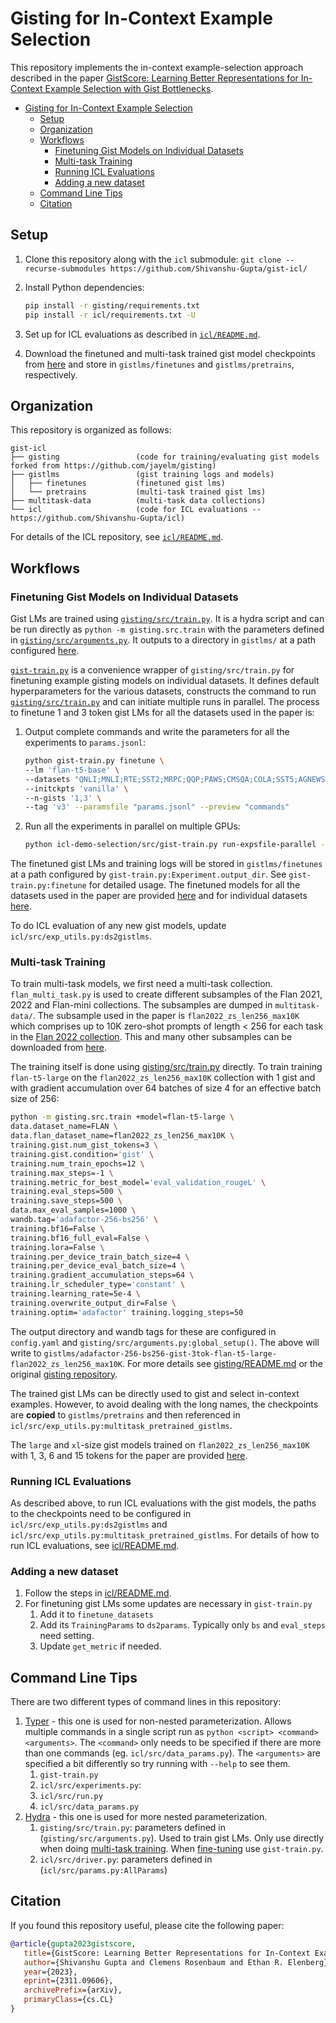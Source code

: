 # Gisting for In-Context Example Selection

This repository implements the in-context example-selection approach described in the paper [GistScore: Learning Better Representations for In-Context Example Selection with Gist Bottlenecks](https://arxiv.org/abs/2311.09606).

- [Gisting for In-Context Example Selection](#gisting-for-in-context-example-selection)
  - [Setup](#setup)
  - [Organization](#organization)
  - [Workflows](#workflows)
    - [Finetuning Gist Models on Individual Datasets](#finetuning-gist-models-on-individual-datasets)
    - [Multi-task Training](#multi-task-training)
    - [Running ICL Evaluations](#running-icl-evaluations)
    - [Adding a new dataset](#adding-a-new-dataset)
  - [Command Line Tips](#command-line-tips)
  - [Citation](#citation)


## Setup

1. Clone this repository along with the `icl` submodule: `git clone --recurse-submodules https://github.com/Shivanshu-Gupta/gist-icl/`
2. Install Python dependencies:

    ```bash
    pip install -r gisting/requirements.txt
    pip install -r icl/requirements.txt -U
    ```

3. Set up for ICL evaluations as described in [`icl/README.md`](https://github.com/Shivanshu-Gupta/in-context-learning#setup).
4. Download the finetuned and multi-task trained gist model checkpoints from [here][gistlms] and store in `gistlms/finetunes` and `gistlms/pretrains`, respectively.

## Organization

This repository is organized as follows:

```plaintext
gist-icl
├── gisting                 (code for training/evaluating gist models forked from https://github.com/jayelm/gisting)
├── gistlms                 (gist training logs and models)
│   ├── finetunes           (finetuned gist lms)
│   └── pretrains           (multi-task trained gist lms)
├── multitask-data          (multi-task data collections)
└── icl                     (code for ICL evaluations -- https://github.com/Shivanshu-Gupta/icl)
```

For details of the ICL repository, see [`icl/README.md`](icl/README.md#organization).

## Workflows

### Finetuning Gist Models on Individual Datasets

Gist LMs are trained using [`gisting/src/train.py`](gisting/src/train.py). It is a hydra script and can be run directly as `python -m gisting.src.train` with the parameters defined in [`gisting/src/arguments.py`](gisting/src/arguments.py). It outputs to a directory in `gistlms/` at a path configured [here](gisting/src/conf/config.yaml).

[`gist-train.py`](gist-train.py) is a convenience wrapper of `gisting/src/train.py` for finetuning example gisting models on individual datasets. It defines default hyperparameters for the various datasets, constructs the command to run [`gisting/src/train.py`](gisting/src/train.py) and can initiate multiple runs in parallel. The process to finetune 1 and 3 token gist LMs for all the datasets used in the paper is:

1. Output complete commands and write the parameters for all the experiments to `params.jsonl`:

    ```bash
    python gist-train.py finetune \
    --lm 'flan-t5-base' \
    --datasets "QNLI;MNLI;RTE;SST2;MRPC;QQP;PAWS;CMSQA;COLA;SST5;AGNEWS;SMCALFLOW_CS;MTOP;COGS;GSM8K;DROP;BOOLQ;WANLI;XNLI;MEDNLI;TWEET;PAWSX;ROTTEN_TOMATOES" \
    --initckpts 'vanilla' \
    --n-gists '1,3' \
    --tag 'v3' --paramsfile "params.jsonl" --preview "commands"
    ```

2. Run all the experiments in parallel on multiple GPUs:

    ```bash
    python icl-demo-selection/src/gist-train.py run-expsfile-parallel --paramsfile params.jsonl --gpus 0,1,2,3,4,5,6,7
    ```

The finetuned gist LMs and training logs will be stored in `gistlms/finetunes` at a path configured by `gist-train.py:Experiment.output_dir`. See `gist-train.py:finetune` for detailed usage. The finetuned models for all the datasets used in the paper are provided [here][finetuned-lms-all] and for individual datasets [here][finetuned-lms].

To do ICL evaluation of any new gist models, update `icl/src/exp_utils.py:ds2gistlms`.

### Multi-task Training

To train multi-task models, we first need a multi-task collection. `flan_multi_task.py` is used to create different subsamples of the Flan 2021, 2022 and Flan-mini collections. The subsamples are dumped in `multitask-data/`. The subsample used in the paper is `flan2022_zs_len256_max10K` which comprises up to 10K zero-shot prompts of length < 256 for each task in the [Flan 2022 collection](https://github.com/google-research/FLAN/tree/main/flan/v2). This and many other subsamples can be downloaded from [here][multitask-collections].

The training itself is done using [gisting/src/train.py](gisting/src/train.py) directly. To train training `flan-t5-large` on the `flan2022_zs_len256_max10K` collection with 1 gist and with gradient accumulation over 64 batches of size 4 for an effective batch size of 256:

```bash
python -m gisting.src.train +model=flan-t5-large \
data.dataset_name=FLAN \
data.flan_dataset_name=flan2022_zs_len256_max10K \
training.gist.num_gist_tokens=3 \
training.gist.condition='gist' \
training.num_train_epochs=12 \
training.max_steps=-1 \
training.metric_for_best_model='eval_validation_rougeL' \
training.eval_steps=500 \
training.save_steps=500 \
data.max_eval_samples=1000 \
wandb.tag='adafactor-256-bs256' \
training.bf16=False \
training.bf16_full_eval=False \
training.lora=False \
training.per_device_train_batch_size=4 \
training.per_device_eval_batch_size=4 \
training.gradient_accumulation_steps=64 \
training.lr_scheduler_type='constant' \
training.learning_rate=5e-4 \
training.overwrite_output_dir=False \
training.optim='adafactor' training.logging_steps=50
```

The output directory and wandb tags for these are configured in `config.yaml` and `gisting/src/arguments.py:global_setup()`. The above will write to `gistlms/adafactor-256-bs256-gist-3tok-flan-t5-large-flan2022_zs_len256_max10K`.  For more details see [gisting/README.md](gisting/README.md) or the original [gisting repository](https://github.com/jayelm/gisting).

The trained gist LMs can be directly used to gist and select in-context examples. However, to avoid dealing with the long names, the checkpoints are **copied** to `gistlms/pretrains` and then referenced in `icl/src/exp_utils.py:multitask_pretrained_gistlms`.

The `large` and `xl`-size gist models trained on `flan2022_zs_len256_max10K` with 1, 3, 6 and 15 tokens for the paper are provided [here][multitask-lms-all].

### Running ICL Evaluations

As described above, to run ICL evaluations with the gist models, the paths to the checkpoints need to be configured in `icl/src/exp_utils.py:ds2gistlms` and `icl/src/exp_utils.py:multitask_pretrained_gistlms`. For details of how to run ICL evaluations, see [icl/README.md](https://github.com/Shivanshu-Gupta/in-context-learning#running-icl-evaluations).

### Adding a new dataset

1. Follow the steps in [icl/README.md](https://github.com/Shivanshu-Gupta/in-context-learning#adding-a-new-dataset).
2. For finetuning gist LMs some updates are necessary in `gist-train.py`
   1. Add it to `finetune_datasets`
   2. Add its `TrainingParams` to `ds2params`. Typically only `bs` and `eval_steps` need setting.
   3. Update `get_metric` if needed.

## Command Line Tips

There are two different types of command lines in this repository:
1. [Typer](https://typer.tiangolo.com/) - this one is used for non-nested parameterization. Allows multiple commands in a single script run as `python <script> <command> <arguments>`. The `<command>` only needs to be specified if there are more than one commands (eg. `icl/src/data_params.py`). The `<arguments>` are specified a bit differently so try running with `--help` to see them.
   1. `gist-train.py`
   2. `icl/src/experiments.py`:
   3. `icl/src/run.py`
   4. `icl/src/data_params.py`
2. [Hydra](hydra.cc/) - this one is used for more nested parameterization.
   1. `gisting/src/train.py`: parameters defined in (`gisting/src/arguments.py`). Used to train gist LMs. Only use directly when doing [multi-task training](#multi-task-training). When [fine-tuning](#finetuning-gist-models-on-individual-datasets) use `gist-train.py`.
   2. `icl/src/driver.py`: parameters defined in (`icl/src/params.py:AllParams`)

[gistlms]: http://nlp.ics.uci.edu/gist-icl/gistlms/
[finetuned-lms]: http://nlp.ics.uci.edu/gist-icl/gistlms/finetunes
[finetuned-lms-all]: http://nlp.ics.uci.edu/gist-icl/gistlms/finetunes.tar
[multitask-lms]: http://nlp.ics.uci.edu/gist-icl/gistlms/pretrains
[multitask-lms-all]: http://nlp.ics.uci.edu/gist-icl/gistlms/pretrains.tar
[multitask-collections]: http://nlp.ics.uci.edu/gist-icl/multittask-data/
[icl-datasets]: https://1drv.ms/u/s!AqJNiE6C-nXuoawBxh-3rfUsSf4-8A?e=3o1YDK
[icl-repo]: https://github.com/Shivanshu-Gupta/in-context-learning

## Citation

If you found this repository useful, please cite the following paper:

```bibtex
@article{gupta2023gistscore,
   title={GistScore: Learning Better Representations for In-Context Example Selection with Gist Bottlenecks},
   author={Shivanshu Gupta and Clemens Rosenbaum and Ethan R. Elenberg},
   year={2023},
   eprint={2311.09606},
   archivePrefix={arXiv},
   primaryClass={cs.CL}
}
```
